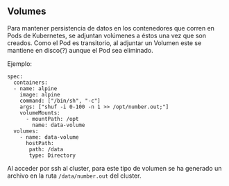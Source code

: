 ## Volumes

Para mantener persistencia de datos en los contenedores que corren en Pods de Kubernetes, se adjuntan volúmenes a éstos una vez que son creados. Como el Pod es transitorio, al adjuntar un Volumen este se mantiene en disco(?) aunque el Pod sea eliminado.

Ejemplo:
```
spec:
  containers:
  - name: alpine
    image: alpine
    command: ["/bin/sh", "-c"]
    args: ["shuf -i 0-100 -n 1 >> /opt/number.out;"]
    volumeMounts:
      - mountPath: /opt
        name: data-volume
  volumes:
    - name: data-volume
      hostPath:
       path: /data
       type: Directory 
```

Al acceder por ssh al cluster, para este tipo de volumen se ha generado un archivo en la ruta ```/data/number.out``` del cluster.